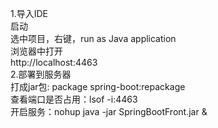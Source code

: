 1.导入IDE     
启动   
选中项目，右键，run as Java application  
浏览器中打开  
http://localhost:4463  
2.部署到服务器    
打成jar包: package spring-boot:repackage   
查看端口是否占用：lsof -i:4463  
开启服务：nohup java -jar SpringBootFront.jar &

